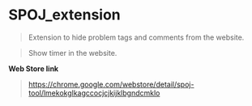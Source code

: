 # SPOJ_extension

> Extension to hide problem tags and comments from the website.

> Show timer in the website.

**Web Store link**
> https://chrome.google.com/webstore/detail/spoj-tool/lmekokglkagccocjcjkijklbgndcmklo

